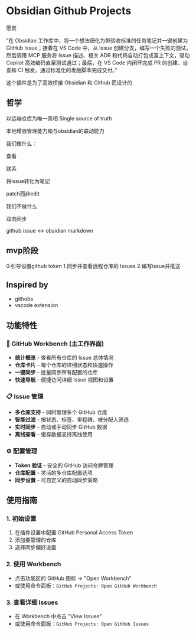 # Obsidian Github Projects

愿景

“在 Obsidian 工作库中，将一个想法细化为带验收标准的任务笔记并一键创建为 GitHub Issue；接着在 VS Code 中，从 Issue 创建分支，编写一个失败的测试，然后调用 MCP 服务将 Issue 描述、相关 ADR 和代码自动打包成富上下文，驱动 Copilot 高效编码直至测试通过；最后，在 VS Code 内闭环完成 PR 的创建、自查和 CI 触发，通过标准化的发版脚本完成交付。”

这个插件是为了高效桥接 Obsidian 和 Github 而设计的

## 哲学

以远端仓库为唯一真相 Single source of truth

本地增强管理能力和与obsidian的联动能力

我们做什么：

查看

联系

将issue转化为笔记

patch而非edit

我们不做什么

双向同步

github issue <-> obsidian markdown


## mvp阶段

0.引导设置github token
1.同步并查看远程仓库的 Issues
2.编写issue并推送

## Inspired by

- githobs
- vscode extension

## 功能特性

### 🎯 GitHub Workbench (主工作界面)
- **统计概览** - 查看所有仓库的 Issue 总体情况
- **仓库卡片** - 每个仓库的详细状态和快速操作
- **一键同步** - 批量同步所有配置的仓库
- **快速导航** - 便捷访问详细 Issue 视图和设置

### 📋 Issue 管理
- **多仓库支持** - 同时管理多个 GitHub 仓库
- **智能过滤** - 按状态、标签、里程碑、被分配人筛选
- **实时同步** - 自动或手动同步 GitHub 数据
- **离线查看** - 缓存数据支持离线使用

### ⚙️ 配置管理
- **Token 验证** - 安全的 GitHub 访问令牌管理
- **仓库配置** - 灵活的多仓库配置选项
- **同步设置** - 可自定义的自动同步策略

## 使用指南

### 1. 初始设置
1. 在插件设置中配置 GitHub Personal Access Token
2. 添加要管理的仓库
3. 选择同步偏好设置

### 2. 使用 Workbench
- 点击功能区的 GitHub 图标 → "Open Workbench"
- 或使用命令面板：`GitHub Projects: Open GitHub Workbench`

### 3. 查看详细 Issues
- 在 Workbench 中点击 "View Issues" 
- 或使用命令面板：`GitHub Projects: Open GitHub Issues`
